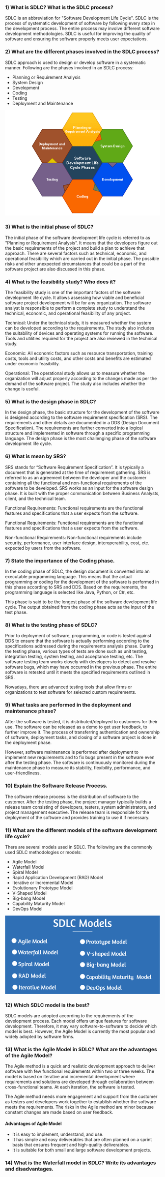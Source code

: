 ### 1) What is SDLC? What is the SDLC process?

SDLC is an abbreviation for "Software Development Life Cycle". SDLC is the process of systematic development of software by following every step in the development process. The entire process may involve different software development methodologies. SDLC is useful for improving the quality of software and ensuring the software properly meets user expectations.

### 2) What are the different phases involved in the SDLC process?
SDLC approach is used to design or develop software in a systematic manner. Following are the phases involved in an SDLC process:

* Planning or Requirement Analysis
* System Design
* Development
* Coding
* Testing
* Deployment and Maintenance

![myimage-alt-tag](./image/SDLC%20Phas.png)

### 3) What is the initial phase of SDLC?
The initial phase of the software development life cycle is referred to as "Planning or Requirement Analysis”. It means that the developers figure out the basic requirements of the project and build a plan to achieve that approach. There are several factors such as technical, economic, and operational feasibility which are carried out in the initial phase. The possible risks and other unexpected circumstances that could be a part of the software project are also discussed in this phase.

### 4) What is the feasibility study? Who does it?
The feasibility study is one of the important factors of the software development life cycle. It allows assessing how viable and beneficial software project development will be for any organization. The software analyst is responsible to perform a complete study to understand the technical, economic, and operational feasibility of any project.

Technical: Under the technical study, it is measured whether the system can be developed according to the requirements. The study also includes the suitability of devices and operating systems for running the software. Tools and utilities required for the project are also reviewed in the technical study.

Economic: All economic factors such as resource transportation, training costs, tools and utility costs, and other costs and benefits are estimated under economic feasibility.

Operational: The operational study allows us to measure whether the organization will adjust properly according to the changes made as per the demand of the software project. The study also includes whether the change is useful.

### 5) What is the design phase in SDLC?
In the design phase, the basic structure for the development of the software is designed according to the software requirement specification (SRS). The requirements and other details are documented in a DDS (Design Document Specification). The requirements are further converted into a logical structure and implemented in software through a specific programming language. The design phase is the most challenging phase of the software development life cycle. 

### 6) What is mean by SRS?
SRS stands for “Software Requirement Specification”. It is typically a document that is generated at the time of requirement gathering. SRS is referred to as an agreement between the developer and the customer containing all the functional and non-functional requirements of the software to be developed. SRS works as an input for the software design phase. It is built with the proper communication between Business Analysts, client, and the technical team.

Functional Requirements: Functional requirements are the functional features and specifications that a user expects from the software.

Functional Requirements: Functional requirements are the functional features and specifications that a user expects from the software.

Non-functional Requirements: Non-functional requirements include security, performance, user interface design, interoperability, cost, etc. expected by users from the software.

### 7) State the importance of the Coding phase.
In the coding phase of SDLC, the design document is converted into an executable programming language. This means that the actual programming or coding for the development of the software is performed in this phase according to SRS and DDS. Based on the requirements, the programming language is selected like Java, Python, or C#, etc.

This phase is said to be the longest phase of the software development life cycle. The output obtained from the coding phase acts as the input of the test phase.

### 8) What is the testing phase of SDLC?
Prior to deployment of software, programming, or code is tested against DDS to ensure that the software is actually performing according to the specifications addressed during the requirements analysis phase. During the testing phase, various types of tests are done such as unit testing, integration testing, system testing, and acceptance testing, etc. The software testing team works closely with developers to detect and resolve software bugs, which may have occurred in the previous phase. The entire software is retested until it meets the specified requirements outlined in SRS.

Nowadays, there are advanced testing tools that allow firms or organizations to test software for selected custom requirements.


### 9) What tasks are performed in the deployment and maintenance phase?
After the software is tested, it is distributed/deployed to customers for their use. The software can be released as a demo to get user feedback, to further improve it. The process of transferring authentication and ownership of software, deployment tasks, and closing of a software project is done in the deployment phase.

However, software maintenance is performed after deployment to implement new requirements and to fix bugs present in the software even after the testing phase. The software is continuously monitored during the maintenance phase to measure its stability, flexibility, performance, and user-friendliness.

### 10) Explain the Software Release Process.
The software release process is the distribution of software to the customer. After the testing phase, the project manager typically builds a release team consisting of developers, testers, system administrators, and project management executive. The release team is responsible for the deployment of the software and provides training to use it if necessary.

### 11) What are the different models of the software development life cycle?
There are several models used in SDLC. The following are the commonly used SDLC methodologies or models:

* Agile Model
* Waterfall Model
* Spiral Model
* Rapid Application Development (RAD) Model
* Iterative or Incremental Model
* Evolutionary Prototype Model
* V-Shaped Model
* Big-bang Model
* Capability Maturity Model
* DevOps Model

![myimage-alt-tag](./image/SDLCModels.png)

### 12) Which SDLC model is the best?
SDLC models are adopted according to the requirements of the development process. Each model offers unique features for software development. Therefore, it may vary software-to-software to decide which model is best. However, the Agile Model is currently the most popular and widely adopted by software firms.

### 13) What is the Agile Model in SDLC? What are the advantages of the Agile Model? 

The Agile method is a quick and realistic development approach to deliver software with few functional requirements within two or three weeks. The model is based on iterative and incremental development where requirements and solutions are developed through collaboration between cross-functional teams. At each iteration, the software is tested.

The Agile method needs more engagement and support from the customer as testers and developers work together to establish whether the software meets the requirements. The risks in the Agile method are minor because constant changes are made based on user feedback.

#### Advantages of Agile Model
* It is easy to implement, understand, and use.
* It has simple and easy deliverables that are often planned on a sprint basis that ensures frequent and high-quality deliverables.
* It is suitable for both small and large software development projects.

### 14) What is the Waterfall model in SDLC? Write its advantages and disadvantages.
